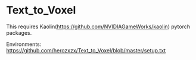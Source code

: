 # Text_to_Voxel

This requires Kaolin(https://github.com/NVIDIAGameWorks/kaolin) pytorch packages.

Environments: https://github.com/herozxzx/Text_to_Voxel/blob/master/setup.txt
